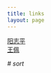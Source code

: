 ```yaml
---
title: links
layout: page
---
```


[阳志平](http://www.yangzhiping.com)  
[王佩](http://www.baibanbao.net/)  
 

*# sort*
